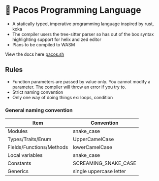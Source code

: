 # 👾 Pacos Programming Language

- A statically typed, imperative programming language inspired by rust, koka
- The compiler users the tree-sitter parser so has out of the box syntax highlighting support for helix and zed editor
- Plans to be compiled to WASM

View the docs here [pacos.sh](https://pacos.sh)

## Rules

- Function parameters are passed by value only. You cannot modify a parameter. The compiler will throw an error if you try to.
- Strict naming convention
- Only one way of doing things ex: loops, condition

### General naming convention

| Item                     | Convention              |
| ------------------------ | ----------------------- |
| Modules                  | snake_case              |
| Types/Traits/Enum        | UpperCamelCase          |
| Fields/Functions/Methods | lowerCamelCase          |
| Local variables          | snake_case              |
| Constants                | SCREAMING_SNAKE_CASE    |
| Generics                 | single uppercase letter |
